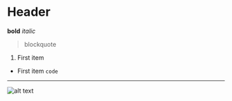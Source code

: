 # Header
**bold**
*italic*
> blockquote
1. First item
- First item
`code`
---
![alt text]("C:\Users\serra\Downloads\stevens-official-pmscolor-r.jpg")
